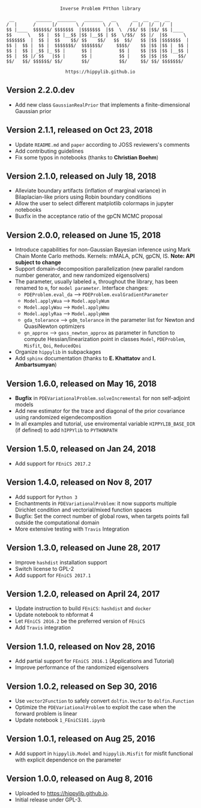                         Inverse Problem PYthon library

```
 __        ______  _______   _______   __      __  __  __  __       
/  |      /      |/       \ /       \ /  \    /  |/  |/  |/  |      
$$ |____  $$$$$$/ $$$$$$$  |$$$$$$$  |$$  \  /$$/ $$ |$$/ $$ |____  
$$      \   $$ |  $$ |__$$ |$$ |__$$ | $$  \/$$/  $$ |/  |$$      \ 
$$$$$$$  |  $$ |  $$    $$/ $$    $$/   $$  $$/   $$ |$$ |$$$$$$$  |
$$ |  $$ |  $$ |  $$$$$$$/  $$$$$$$/     $$$$/    $$ |$$ |$$ |  $$ |
$$ |  $$ | _$$ |_ $$ |      $$ |          $$ |    $$ |$$ |$$ |__$$ |
$$ |  $$ |/ $$   |$$ |      $$ |          $$ |    $$ |$$ |$$    $$/ 
$$/   $$/ $$$$$$/ $$/       $$/           $$/     $$/ $$/ $$$$$$$/  
```                                                                    
                                                                    

                          https://hippylib.github.io

Version 2.2.0.dev
----------------------------------------
- Add new class `GaussianRealPrior` that implements a finite-dimensional Gaussian prior

Version 2.1.1, released on Oct 23, 2018
----------------------------------------
- Update `README.md` and `paper` according to JOSS reviewers's comments
- Add contributing guidelines
- Fix some typos in notebooks (thanks to **Christian Boehm**)

Version 2.1.0, released on July 18, 2018
----------------------------------------
- Alleviate boundary artifacts (inflation of marginal variance) in Bilaplacian-like priors
using Robin boundary conditions
- Allow the user to select different matplotlib colormaps in jupyter notebooks
- Buxfix in the acceptance ratio of the gpCN MCMC proposal
                          
Version 2.0.0, released on June 15, 2018
----------------------------------------
- Introduce capabilities for non-Gaussian Bayesian inference using Mark Chain Monte Carlo methods.
Kernels: mMALA, pCN, gpCN, IS. **Note: API subject to change**
- Support domain-decomposition parallelization (new parallel random number generator, and new randomized eigensolvers)
- The parameter, usually labeled `a`, throughout the library, has been renamed to `m`, for `model parameter`.
  Interface changes:
    - `PDEProblem.eval_da` --> `PDEProblem.evalGradientParameter`
    - `Model.applyWua` --> `Model.applyWum`
    - `Model.applyWau` --> `Model.applyWmu`
    - `Model.applyRaa` --> `Model.applyWmm`
    - `gda_tolerance` --> `gdm_tolerance` in the parameter list for Newton and QuasiNewton optimizers
    - `gn_approx` --> `gass_newton_approx` as parameter in function to compute Hessian/linearization point in classes `Model`, `PDEProblem`, `Misfit`, `Qoi`, `ReducedQoi`
- Organize `hippylib` in subpackages
- Add `sphinx` documentation (thanks to **E. Khattatov** and **I. Ambartsumyan**)

Version 1.6.0, released on May 16, 2018
----------------------------------------
- **Bugfix** in `PDEVariationalProblem.solveIncremental` for non self-adjoint models 
- Add new estimator for the trace and diagonal of the prior covariance
using randomized eigendecomposition
- In all examples and tutorial, use enviromental variable `HIPPYLIB_BASE_DIR` (if defined)
to add `hIPPYlib` to `PYTHONPATH`
                          
Version 1.5.0, released on Jan 24, 2018
----------------------------------------
- Add support for `FEniCS 2017.2`

Version 1.4.0, released on Nov 8, 2017
----------------------------------------
- Add support for `Python 3`
- Enchantments in `PDEVariationalProblem`: it now supports multiple Dirichlet
  condition and vectorial/mixed function spaces
- Bugfix: Set the correct number of global rows, when targets points fall 
  outside the computational domain
- More extensive testing with `Travis` Integration

Version 1.3.0, released on June 28, 2017
----------------------------------------
- Improve `hashdist` installation support
- Switch license to GPL-2
- Add support for `FEniCS 2017.1`

Version 1.2.0, released on April 24, 2017
----------------------------------------
- Update instruction to build `FEniCS`: `hashdist` and `docker`
- Update notebook to nbformat 4
- Let `FEniCS 2016.2` be the preferred version of `FEniCS`
- Add `Travis` integration
                          
Version 1.1.0, released on Nov 28, 2016
----------------------------------------

- Add partial support for `FEniCS 2016.1` (Applications and Tutorial)
- Improve performance of the randomized eigensolvers

Version 1.0.2, released on Sep 30, 2016
----------------------------------------

- Use `vector2Function` to safely convert `dolfin.Vector` to `dolfin.Function`
- Optimize the `PDEVariationalProblem` to exploit the case when the forward problem is linear
- Update notebook `1_FEniCS101.ipynb`
                           
Version 1.0.1, released on Aug 25, 2016
----------------------------------------

- Add support in `hippylib.Model` and `hippylib.Misfit` for misfit functional with explicit dependence on the parameter


Version 1.0.0, released on Aug 8, 2016
----------------------------------------

- Uploaded to https://hippylib.github.io.
- Initial release under GPL-3.
